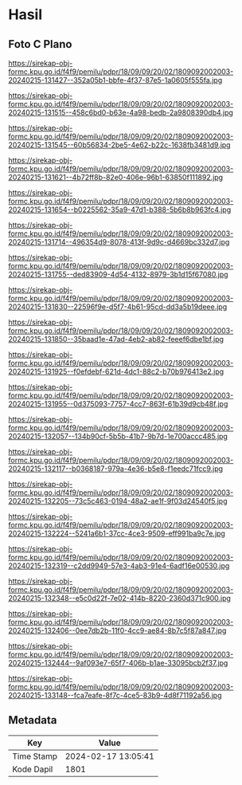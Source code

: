 # Hasil

## Foto C Plano

https://sirekap-obj-formc.kpu.go.id/f4f9/pemilu/pdpr/18/09/09/20/02/1809092002003-20240215-131427--352a05b1-bbfe-4f37-87e5-1a0605f555fa.jpg

https://sirekap-obj-formc.kpu.go.id/f4f9/pemilu/pdpr/18/09/09/20/02/1809092002003-20240215-131515--458c6bd0-b63e-4a98-bedb-2a9808390db4.jpg

https://sirekap-obj-formc.kpu.go.id/f4f9/pemilu/pdpr/18/09/09/20/02/1809092002003-20240215-131545--60b56834-2be5-4e62-b22c-1638fb3481d9.jpg

https://sirekap-obj-formc.kpu.go.id/f4f9/pemilu/pdpr/18/09/09/20/02/1809092002003-20240215-131621--4b72ff8b-82e0-406e-96b1-63850f111892.jpg

https://sirekap-obj-formc.kpu.go.id/f4f9/pemilu/pdpr/18/09/09/20/02/1809092002003-20240215-131654--b0225562-35a9-47d1-b388-5b6b8b963fc4.jpg

https://sirekap-obj-formc.kpu.go.id/f4f9/pemilu/pdpr/18/09/09/20/02/1809092002003-20240215-131714--496354d9-8078-413f-9d9c-d4669bc332d7.jpg

https://sirekap-obj-formc.kpu.go.id/f4f9/pemilu/pdpr/18/09/09/20/02/1809092002003-20240215-131755--ded83909-4d54-4132-8979-3b1d15f67080.jpg

https://sirekap-obj-formc.kpu.go.id/f4f9/pemilu/pdpr/18/09/09/20/02/1809092002003-20240215-131830--22596f9e-d5f7-4b61-95cd-dd3a5b19deee.jpg

https://sirekap-obj-formc.kpu.go.id/f4f9/pemilu/pdpr/18/09/09/20/02/1809092002003-20240215-131850--35baad1e-47ad-4eb2-ab82-feeef6dbe1bf.jpg

https://sirekap-obj-formc.kpu.go.id/f4f9/pemilu/pdpr/18/09/09/20/02/1809092002003-20240215-131925--f0efdebf-621d-4dc1-88c2-b70b976413e2.jpg

https://sirekap-obj-formc.kpu.go.id/f4f9/pemilu/pdpr/18/09/09/20/02/1809092002003-20240215-131955--0d375093-7757-4cc7-863f-61b39d9cb48f.jpg

https://sirekap-obj-formc.kpu.go.id/f4f9/pemilu/pdpr/18/09/09/20/02/1809092002003-20240215-132057--134b90cf-5b5b-41b7-9b7d-1e700accc485.jpg

https://sirekap-obj-formc.kpu.go.id/f4f9/pemilu/pdpr/18/09/09/20/02/1809092002003-20240215-132117--b0368187-979a-4e36-b5e8-f1eedc71fcc9.jpg

https://sirekap-obj-formc.kpu.go.id/f4f9/pemilu/pdpr/18/09/09/20/02/1809092002003-20240215-132205--73c5c463-0194-48a2-ae1f-9f03d24540f5.jpg

https://sirekap-obj-formc.kpu.go.id/f4f9/pemilu/pdpr/18/09/09/20/02/1809092002003-20240215-132224--5241a6b1-37cc-4ce3-9509-eff991ba9c7e.jpg

https://sirekap-obj-formc.kpu.go.id/f4f9/pemilu/pdpr/18/09/09/20/02/1809092002003-20240215-132319--c2dd9949-57e3-4ab3-91e4-6adf16e00530.jpg

https://sirekap-obj-formc.kpu.go.id/f4f9/pemilu/pdpr/18/09/09/20/02/1809092002003-20240215-132348--e5c0d22f-7e02-414b-8220-2360d371c900.jpg

https://sirekap-obj-formc.kpu.go.id/f4f9/pemilu/pdpr/18/09/09/20/02/1809092002003-20240215-132406--0ee7db2b-11f0-4cc9-ae84-8b7c5f87a847.jpg

https://sirekap-obj-formc.kpu.go.id/f4f9/pemilu/pdpr/18/09/09/20/02/1809092002003-20240215-132444--9af093e7-65f7-406b-b1ae-33095bcb2f37.jpg

https://sirekap-obj-formc.kpu.go.id/f4f9/pemilu/pdpr/18/09/09/20/02/1809092002003-20240215-133148--fca7eafe-8f7c-4ce5-83b9-4d8f71192a56.jpg


## Metadata

| Key        | Value               |
| ---------- | ------------------- |
| Time Stamp | 2024-02-17 13:05:41 |
| Kode Dapil | 1801                |



